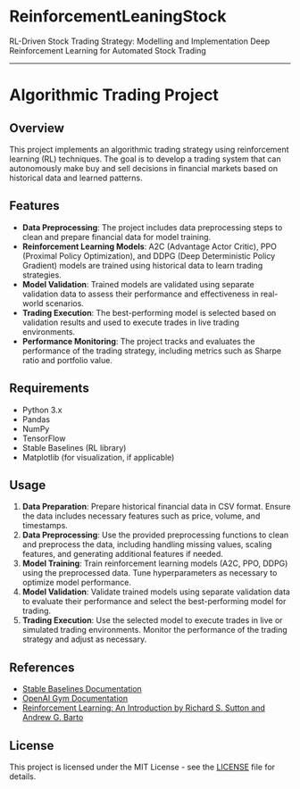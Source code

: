 
# ReinforcementLeaningStock
RL-Driven Stock Trading Strategy: Modelling and Implementation
Deep Reinforcement Learning for Automated Stock Trading

---

# Algorithmic Trading Project

## Overview
This project implements an algorithmic trading strategy using reinforcement learning (RL) techniques. The goal is to develop a trading system that can autonomously make buy and sell decisions in financial markets based on historical data and learned patterns.

## Features
- **Data Preprocessing**: The project includes data preprocessing steps to clean and prepare financial data for model training.
- **Reinforcement Learning Models**: A2C (Advantage Actor Critic), PPO (Proximal Policy Optimization), and DDPG (Deep Deterministic Policy Gradient) models are trained using historical data to learn trading strategies.
- **Model Validation**: Trained models are validated using separate validation data to assess their performance and effectiveness in real-world scenarios.
- **Trading Execution**: The best-performing model is selected based on validation results and used to execute trades in live trading environments.
- **Performance Monitoring**: The project tracks and evaluates the performance of the trading strategy, including metrics such as Sharpe ratio and portfolio value.

## Requirements
- Python 3.x
- Pandas
- NumPy
- TensorFlow
- Stable Baselines (RL library)
- Matplotlib (for visualization, if applicable)

## Usage
1. **Data Preparation**: Prepare historical financial data in CSV format. Ensure the data includes necessary features such as price, volume, and timestamps.
2. **Data Preprocessing**: Use the provided preprocessing functions to clean and preprocess the data, including handling missing values, scaling features, and generating additional features if needed.
3. **Model Training**: Train reinforcement learning models (A2C, PPO, DDPG) using the preprocessed data. Tune hyperparameters as necessary to optimize model performance.
4. **Model Validation**: Validate trained models using separate validation data to evaluate their performance and select the best-performing model for trading.
5. **Trading Execution**: Use the selected model to execute trades in live or simulated trading environments. Monitor the performance of the trading strategy and adjust as necessary.

## References
- [Stable Baselines Documentation](https://stable-baselines.readthedocs.io/en/master/)
- [OpenAI Gym Documentation](https://gym.openai.com/docs/)
- [Reinforcement Learning: An Introduction by Richard S. Sutton and Andrew G. Barto](http://incompleteideas.net/book/the-book-2nd.html)

## License
This project is licensed under the MIT License - see the [LICENSE](LICENSE) file for details.
